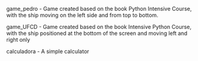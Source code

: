 game_pedro - Game created based on the book Python Intensive Course,
with the ship moving on the left side and from top to bottom.

game_UFCD - Game created based on the book Intensive Python Course,
with the ship positioned at the bottom of the screen and moving left and right only

calculadora - A simple calculator
